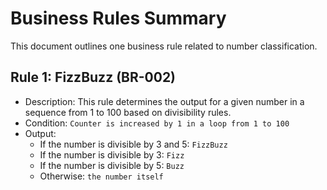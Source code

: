 # Business Rules Summary
This document outlines one business rule related to number classification.

## Rule 1: FizzBuzz (BR-002)
* Description: This rule determines the output for a given number in a sequence from 1 to 100 based on divisibility rules.
* Condition: `Counter is increased by 1 in a loop from 1 to 100`
* Output:
	* If the number is divisible by 3 and 5: `FizzBuzz`
	* If the number is divisible by 3: `Fizz`
	* If the number is divisible by 5: `Buzz`
	* Otherwise: `the number itself`